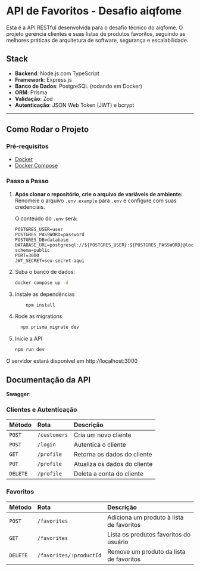 # API de Favoritos - Desafio aiqfome

Esta é a API RESTful desenvolvida para o desafio técnico do aiqfome. O projeto gerencia clientes e suas listas de produtos favoritos, seguindo as melhores práticas de arquitetura de software, segurança e escalabilidade.

## Stack

- **Backend**: Node.js com TypeScript
- **Framework**: Express.js
- **Banco de Dados**: PostgreSQL (rodando em Docker)
- **ORM**: Prisma
- **Validação**: Zod
- **Autenticação**: JSON Web Token (JWT) e bcrypt

---

## Como Rodar o Projeto

### Pré-requisitos

- [Docker](https://www.docker.com/get-started)
- [Docker Compose](https://docs.docker.com/compose/install/)

### Passo a Passo

1.  **Após clonar o repositório, crie o arquivo de variáveis de ambiente:**
    Renomeie o arquivo `.env.example` para `.env` e configure com suas credenciais.

    O conteúdo do `.env` será:

    ```env
    POSTGRES_USER=user
    POSTGRES_PASSWORD=password
    POSTGRES_DB=database
    DATABASE_URL=postgresql://${POSTGRES_USER}:${POSTGRES_PASSWORD}@localhost:5432/${POSTGRES_DB}?schema=public
    PORT=3000
    JWT_SECRET=seu-secret-aqui
    ```

2.  Suba o banco de dados:

    ```bash
    docker compose up -d
    ```

3.  Instale as dependências

    ```bash
        npm install
    ```

4.  Rode as migrations

    ```bash
      npx prisma migrate dev
    ```

5.  Inicie a API

    ```bash
    npm run dev
    ```

O servidor estará disponível em http://localhost:3000

## Documentação da API

**Swagger**:

### Clientes e Autenticação

| Método   | Rota         | Descrição                    |
| :------- | :----------- | :--------------------------- |
| `POST`   | `/customers` | Cria um novo cliente         |
| `POST`   | `/login`     | Autentica o cliente          |
| `GET`    | `/profile`   | Retorna os dados do cliente  |
| `PUT`    | `/profile`   | Atualiza os dados do cliente |
| `DELETE` | `/profile`   | Deleta a conta do cliente    |

### Favoritos

| Método   | Rota                    | Descrição                                |
| :------- | :---------------------- | :--------------------------------------- |
| `POST`   | `/favorites`            | Adiciona um produto à lista de favoritos |
| `GET`    | `/favorites`            | Lista os produtos favoritos do usuário   |
| `DELETE` | `/favorites/:productId` | Remove um produto da lista de favoritos  |
